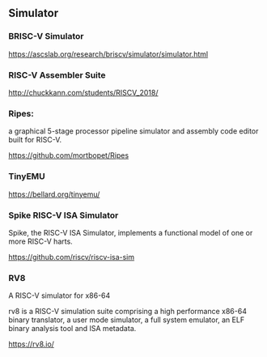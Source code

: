 ## Simulator

### BRISC-V Simulator
https://ascslab.org/research/briscv/simulator/simulator.html


### RISC-V Assembler Suite
http://chuckkann.com/students/RISCV_2018/


### Ripes:
a graphical 5-stage processor pipeline simulator and assembly code editor built for RISC-V.

https://github.com/mortbopet/Ripes


### TinyEMU
https://bellard.org/tinyemu/


### Spike RISC-V ISA Simulator

Spike, the RISC-V ISA Simulator, implements a functional model of one or more RISC-V harts.

https://github.com/riscv/riscv-isa-sim


### RV8
A RISC-V simulator for x86-64

rv8 is a RISC-V simulation suite comprising a high performance x86-64 binary translator, a user mode simulator, a full system emulator, an ELF binary analysis tool and ISA metadata.

https://rv8.io/